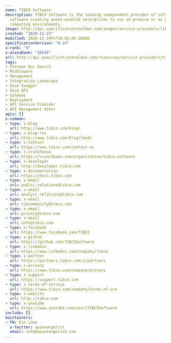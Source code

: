 ```yaml
---
name: TIBCO Software
description: TIBCO Software is the leading independent provider of infrastructure
  software creating event-enabled enterprises to use on-premise or as part of cloud
  computing environments.
image: http://api.specificationtoolbox.com/images/service-providers/tibco-software.jpg
created: "2020-12-23"
modified: 2020-12-24PST10:05:00-28800
specificationVersion: "0.14"
x-rank: "9"
x-alexaRank: "38636"
url: http://api.specificationtoolbox.com/resources/service-providers/tibco-software/
tags:
- Postman Doc Search
- Middleware
- Management
- Integration Landscape
- Have Swagger
- Have API
- Gateway
- Deployment
- API Service Provider
- API Management Other
apis: []
x-common:
- type: x-blog
  url: http://www.tibco.com/blog/
- type: x-blog-rss
  url: http://www.tibco.com/blog/feed/
- type: x-contact
  url: https://www.tibco.com/contact-us
- type: x-crunchbase
  url: https://crunchbase.com/organization/tibco-software
- type: x-developer
  url: http://developer.tibco.com
- type: x-documentation
  url: https://docs.tibco.com
- type: x-email
  url: public.relations@tibco.com
- type: x-email
  url: analyst.relations@tibco.com
- type: x-email
  url: tibcommunity@tibco.com
- type: x-email
  url: privacy@tibco.com
- type: x-email
  url: info@tibco.com
- type: x-facebook
  url: https://www.facebook.com/TIBCO
- type: x-github
  url: https://github.com/TIBCOSoftware
- type: x-linkedin
  url: https://www.linkedin.com/company/tibco
- type: x-partner
  url: https://partners.tibco.com/s/partners
- type: x-privacy
  url: https://www.tibco.com/company/privacy
- type: x-support
  url: https://support.tibco.com
- type: x-terms-of-service
  url: https://www.tibco.com/company/terms-of-use
- type: x-website
  url: http://tibco.com
- type: x-youtube
  url: https://www.youtube.com/user/TIBCOSoftware
include: []
maintainers:
- FN: Kin Lane
  x-twitter: apievangelist
  email: info@apievangelist.com
...
```

